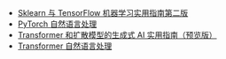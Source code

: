 +   [Sklearn 与 TensorFlow 机器学习实用指南第二版](docs/hsn-ml-2e/README.md)
+   [PyTorch 自然语言处理](docs/nlp-pt/README.md)
+   [Transformer 和扩散模型的生成式 AI 实用指南（预览版）](docs/hsn-genai-tfm-diff-mdl/README.md)
+   [Transformer 自然语言处理](docs/nlp-tfm/README.md)
